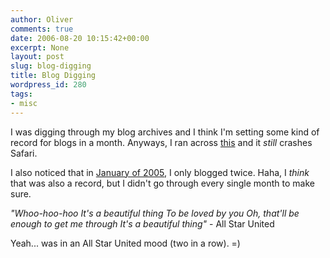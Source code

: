 ```yaml
---
author: Oliver
comments: true
date: 2006-08-20 10:15:42+00:00
excerpt: None
layout: post
slug: blog-digging
title: Blog Digging
wordpress_id: 280
tags:
- misc
---
```


I was digging through my blog archives and I think I'm setting some kind of record for blogs in a month.  Anyways, I ran across <a href="http://www.oliverweb.com/archives/2006/03/safari_crash.php">this</a> and it <i>still</i> crashes Safari.

I also noticed that in <a href="http://www.oliverweb.com/archives/2005/01/">January of 2005</a>, I only blogged twice.  Haha, I *think* that was also a record, but I didn't go through every single month to make sure.

<i>"Whoo-hoo-hoo
It's a beautiful thing
To be loved by you
Oh, that'll be enough to get me through
It's a beautiful thing"</i> - All Star United

Yeah... was in an All Star United mood (two in a row). =)